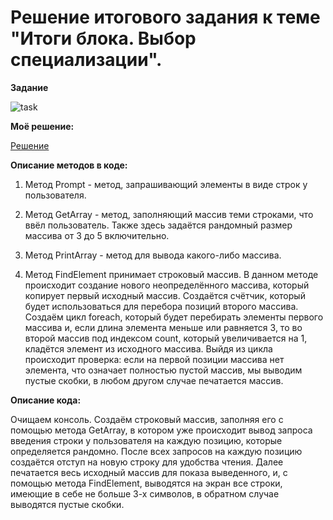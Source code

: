 # Решение итогового задания к теме "Итоги блока. Выбор специализации".

**Задание**

![task](https://user-images.githubusercontent.com/52395752/227785464-83e6a1e6-6548-48ce-8b20-74755d0945ab.jpg)

**Моё решение:**

[Решение](https://github.com/bubaleh1337/final_work.1/blob/main/task/Program.cs)

**Описание методов в коде:**

1. Метод Prompt - метод, запрашивающий элементы в виде строк у пользователя.

2. Метод GetArray - метод, заполняющий массив теми строками, что ввёл пользователь. Также здесь задаётся рандомный размер массива от 3 до 5 включительно.

3. Метод PrintArray - метод для вывода какого-либо массива.

4. Метод FindElement принимает строковый массив. В данном методе происходит создание нового неопределённого массива, который копирует первый исходный массив. Создаётся счётчик, который будет использоваться для перебора позиций второго массива. Создаём цикл foreach, который будет перебирать элементы первого массива и, если длина элемента меньше или равняется 3, то во второй массив под индексом count, который увеличивается на 1, кладётся элемент из исходного массива. Выйдя из цикла происходит проверка: если на первой позиции массива нет элемента, что означает полностью пустой массив, мы выводим пустые скобки, в любом другом случае печатается массив.

**Описание кода:**

Очищаем консоль. Создаём строковый массив, заполняя его с помощью метода GetArray, в котором уже происходит вывод запроса введения строки у пользователя на каждую позицию, которые определяется рандомно. После всех запросов на каждую позицию создаётся отступ на новую строку для удобства чтения. Далее печатается весь исходный массив для показа выведенного, и, с помощью метода FindElement, выводятся на экран все строки, имеющие в себе не больше 3-х символов, в обратном случае выводятся пустые скобки.
